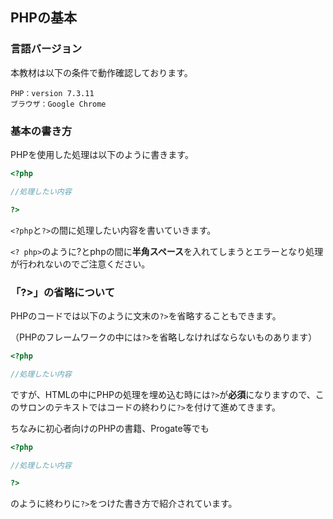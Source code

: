 ## PHPの基本

### 言語バージョン
本教材は以下の条件で動作確認しております。

    PHP：version 7.3.11
    ブラウザ：Google Chrome

### 基本の書き方

PHPを使用した処理は以下のように書きます。

```php
<?php

//処理したい内容

?>
```
`<?php`と`?>`の間に処理したい内容を書いていきます。

`<? php>`のように?とphpの間に**半角スペース**を入れてしまうとエラーとなり処理が行われないのでご注意ください。

### 「?>」の省略について
PHPのコードでは以下のように文末の`?>`を省略することもできます。

（PHPのフレームワークの中には`?>`を省略しなければならないものあります）

```php
<?php

//処理したい内容
```

ですが、HTMLの中にPHPの処理を埋め込む時には`?>`が**必須**になりますので、このサロンのテキストではコードの終わりに`?>`を付けて進めてきます。

ちなみに初心者向けのPHPの書籍、Progate等でも

```php
<?php

//処理したい内容

?>
```
のように終わりに`?>`をつけた書き方で紹介されています。
